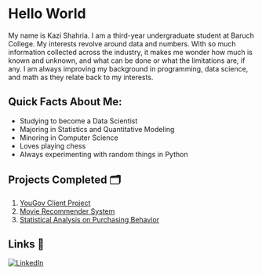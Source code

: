 # Hello World

My name is Kazi Shahria. I am a third-year undergraduate student at Baruch College. My interests revolve around data and numbers. With so much information collected across the industry, it makes me wonder how much is known and unknown, and what can be done or what the limitations are, if any. I am always improving my background in programming, data science, and math as they relate back to my interests.

## Quick Facts About Me:
- Studying to become a Data Scientist
- Majoring in Statistics and Quantitative Modeling
- Minoring in Computer Science
- Loves playing chess
- Always experimenting with random things in Python

## Projects Completed 🗂️
1. [YouGov Client Project](https://github.com/kaziis/yougov-client-project/blob/main/deck/Activation%20Deck.pdf)
2. [Movie Recommender System](https://github.com/kaziis/netflix-movie-recommender-system/blob/main/notebook/V1_MRS.ipynb)
3. [Statistical Analysis on Purchasing Behavior](https://github.com/kaziis/purchase-behavior-analysis/blob/main/doc/Research%20Paper.pdf)
## Links 🔗
[![LinkedIn](https://img.shields.io/badge/LinkedIn-0A66C2?style=for-the-badge&logo=linkedin&logoColor=white)](https://www.linkedin.com/in/kazishahria/)
